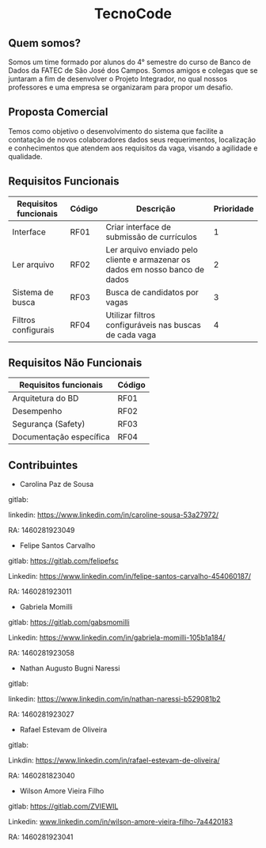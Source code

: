 <h1 align="center">TecnoCode</h1>

## Quem somos?
Somos um time formado por alunos do 4° semestre do curso de Banco de Dados da FATEC de São José dos Campos. Somos amigos e colegas que se juntaram a fim de desenvolver o Projeto Integrador, no qual nossos professores e uma empresa se organizaram para propor um desafio.

## Proposta Comercial
Temos como objetivo o desenvolvimento do sistema que facilite a contatação de novos colaboradores dados seus requerimentos, localização e conhecimentos que atendem aos requisitos da vaga, visando a agilidade e qualidade.

## Requisitos Funcionais

| Requisitos funcionais             |  Código |              Descrição                                                                                                                                     |Prioridade|
| ----------------------------------|---------| ------------------------------------------------------------------------------------------------------------------------------------------------------------------------------------|----------|
|Interface              |RF01     |Criar interface de submissão de currículos|    1     |
|Ler arquivo                  |RF02     |Ler arquivo enviado pelo cliente e armazenar os dados em nosso banco de dados|    2     |
|Sistema de busca         |RF03     |Busca de candidatos por vagas                                           |    3     |   
|Filtros configurais                     |RF04     |Utilizar filtros configuráveis nas buscas de cada vaga                                                              |    4     |            

## Requisitos Não Funcionais

| Requisitos funcionais             |  Código |                                                                                                                                    
| ----------------------------------|---------|
|Arquitetura do BD             |RF01     |
|Desempenho                |RF02     |
|Segurança (Safety)         |RF03     |
|Documentação específica                     |RF04     |  

## Contribuintes

- Carolina Paz de Sousa

gitlab:

linkedin: https://www.linkedin.com/in/caroline-sousa-53a27972/

RA: 1460281923049


- Felipe Santos Carvalho

gitlab: https://gitlab.com/felipefsc

Linkedin: https://www.linkedin.com/in/felipe-santos-carvalho-454060187/

RA: 1460281923011


- Gabriela Momilli

gitlab: https://gitlab.com/gabsmomilli

Linkedin: https://www.linkedin.com/in/gabriela-momilli-105b1a184/

RA: 1460281923058


- Nathan Augusto Bugni Naressi

gitlab:

linkedin: https://www.linkedin.com/in/nathan-naressi-b529081b2

RA: 1460281923027


- Rafael Estevam de Oliveira

gitlab:

Linkdin: https://www.linkedin.com/in/rafael-estevam-de-oliveira/

RA: 1460281823040


- Wilson Amore Vieira Filho

gitlab: https://gitlab.com/ZVIEWIL

Linkedin: www.linkedin.com/in/wilson-amore-vieira-filho-7a4420183

RA: 1460281923041



